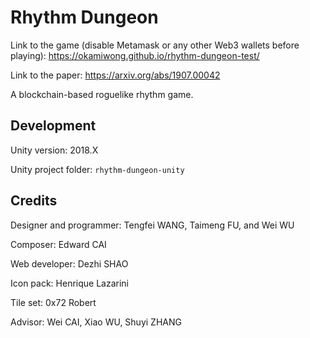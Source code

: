 # Rhythm Dungeon

Link to the game (disable Metamask or any other Web3 wallets before playing): https://okamiwong.github.io/rhythm-dungeon-test/

Link to the paper: https://arxiv.org/abs/1907.00042

A blockchain-based roguelike rhythm game.



## Development

Unity version: 2018.X

Unity project folder: `rhythm-dungeon-unity` 



## Credits

Designer and programmer: Tengfei WANG, Taimeng FU, and Wei WU

Composer: Edward CAI

Web developer: Dezhi SHAO

Icon pack: Henrique Lazarini

Tile set: 0x72 Robert

Advisor: Wei CAI, Xiao WU, Shuyi ZHANG



